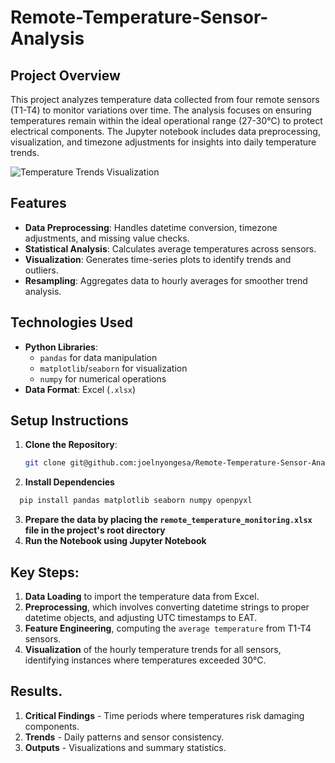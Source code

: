 # Remote-Temperature-Sensor-Analysis

## Project Overview
This project analyzes temperature data collected from four remote sensors (T1-T4) to monitor variations over time. The analysis focuses on ensuring temperatures remain within the ideal operational range (27-30°C) to protect electrical components. The Jupyter notebook includes data preprocessing, visualization, and timezone adjustments for insights into daily temperature trends.

![Temperature Trends Visualization](https://via.placeholder.com/600x400 "Hourly Temperature Trends")

## Features
- **Data Preprocessing**: Handles datetime conversion, timezone adjustments, and missing value checks.
- **Statistical Analysis**: Calculates average temperatures across sensors.
- **Visualization**: Generates time-series plots to identify trends and outliers.
- **Resampling**: Aggregates data to hourly averages for smoother trend analysis.

## Technologies Used
- **Python Libraries**: 
  - `pandas` for data manipulation
  - `matplotlib`/`seaborn` for visualization
  - `numpy` for numerical operations
- **Data Format**: Excel (`.xlsx`)

## Setup Instructions
1. **Clone the Repository**:
   ```bash
   git clone git@github.com:joelnyongesa/Remote-Temperature-Sensor-Analysis.git
   ```
2. **Install Dependencies**
  ```bash
    pip install pandas matplotlib seaborn numpy openpyxl
  ```
3. **Prepare the data by placing the `remote_temperature_monitoring.xlsx` file in the project's root directory**
4. **Run the Notebook using Jupyter Notebook**

## Key Steps:
1. **Data Loading** to import the temperature data from Excel.
2. **Preprocessing**, which involves converting datetime strings to proper datetime objects, and adjusting UTC timestamps to EAT.
3. **Feature Engineering**, computing the `average temperature` from T1-T4 sensors.
4. **Visualization** of the hourly temperature trends for all sensors, identifying instances where temperatures exceeded 30°C.

## Results.
1. **Critical Findings** - Time periods where temperatures risk damaging components.
2. **Trends** - Daily patterns and sensor consistency.
3. **Outputs** - Visualizations and summary statistics.
